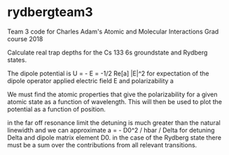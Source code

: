 # rydbergteam3
Team 3 code for Charles Adam's Atomic and Molecular Interactions Grad course 2018

Calculate real trap depths for the Cs 133 6s groundstate and Rydberg states.

The dipole potential is U = - <d> E = -1/2 Re[a] |E|^2
  for expectation of the dipole operator <d>
  applied electric field E
  and polarizability a
  
We must find the atomic properties that give the polarizability for a given atomic state as a function of wavelength.
This will then be used to plot the potential as a function of position.

in the far off resonance limit the detuning is much greater than the natural linewidth and we can approximate
a = - D0^2 / hbar / Delta
for detuning Delta and dipole matrix element D0.
in the case of the Rydberg state there must be a sum over the contributions from all relevant transitions.
